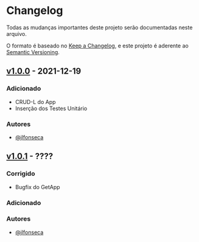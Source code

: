 # Changelog

Todas as mudanças importantes deste projeto serão documentadas neste arquivo.

O formato é baseado no [Keep a Changelog](https://keepachangelog.com/pt-BR/1.0.0/), e este projeto é aderente ao [Semantic Versioning](https://semver.org/spec/v2.0.0.html).

## [v1.0.0](https://github.com/jfonseca85/aws-sdk-dynamodb-expression/releases/tag/v1.0.0) - 2021-12-19

### Adicionado

- CRUD-L do App
- Inserção dos Testes Unitário


### Autores

- [@jlfonseca](https://github.com/jfonseca85)

## [v1.0.1](https://github.com/jfonseca85/aws-sdk-dynamodb-expression/releases/tag/v1.0.1) - ????

### Corrigido

- Bugfix do GetApp

### Adicionado


### Autores

- [@jlfonseca](https://github.com/jfonseca85)
